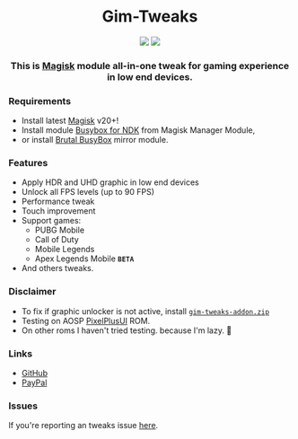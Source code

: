 <!-- HTML -->
<h1 align="center">Gim-Tweaks</h1>

<div align="center">
    <img src="https://img.shields.io/badge/Updated-2021/08/23-blue.svg?longCache=true&style=popout-round"/>
    <img src="https://img.shields.io/badge/Magisk-Module-green.svg?longCache=true&style=flat-round"/>
    <h3>
        This is <a href="https://github.com/topjohnwu/Magisk">Magisk</a> module all-in-one tweak for gaming experience in low end devices. 
    </h3>
</div>


<!-- Markdown -->
### Requirements
- Install latest [Magisk](https://github.com/topjohnwu/Magisk/releases) v20+!
- Install module [Busybox for NDK](https://github.com/Magisk-Modules-Repo/busybox-ndk) from Magisk Manager Module,
- or install [Brutal BusyBox](https://t.me/feralab_news_eng/176) mirror module.

### Features
- Apply HDR and UHD graphic in low end devices
- Unlock all FPS levels (up to 90 FPS)
- Performance tweak
- Touch improvement
- Support games:
    - PUBG Mobile
    - Call of Duty
    - Mobile Legends
    - Apex Legends Mobile **`BETA`**
- And others tweaks.

### Disclaimer
- To fix if graphic unlocker is not active, install [`gim-tweaks-addon.zip`](https://github.com/uyrLab/gim-tweaks/releases/download/v1.0/gim-tweaks-addon.zip)
- Testing on AOSP [PixelPlusUI](https://ppui.site/device/lavender) ROM.
- On other roms I haven't tried testing. because I'm lazy. 🗿

 ### Links
- [GitHub](https://github.com/uyrLab/gim-tweaks)
- [PayPal](https://www.paypal.com/paypalme/kybo15)

### Issues
If you're reporting an tweaks issue [here](https://github.com/uyrLab/gim-tweaks/issues/1#issue-976498555).
